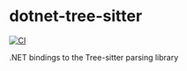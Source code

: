 # dotnet-tree-sitter

[![CI](https://github.com/praeclarum/dotnet-tree-sitter/actions/workflows/build.yml/badge.svg)](https://github.com/praeclarum/dotnet-tree-sitter/actions/workflows/build.yml)

.NET bindings to the Tree-sitter parsing library
